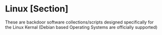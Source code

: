 # Linux [Section]
These are backdoor software collections/scripts designed specifically for the Linux Kernal (Debian based Operating Systems are officially supported)